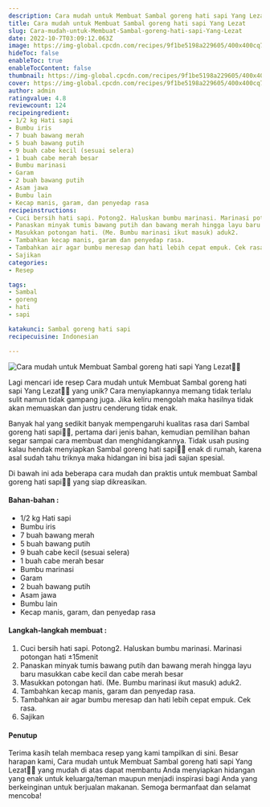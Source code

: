 ```yaml
---
description: Cara mudah untuk Membuat Sambal goreng hati sapi Yang Lezat"
title: Cara mudah untuk Membuat Sambal goreng hati sapi Yang Lezat
slug: Cara-mudah-untuk-Membuat-Sambal-goreng-hati-sapi-Yang-Lezat
date: 2022-10-7T03:09:12.063Z
image: https://img-global.cpcdn.com/recipes/9f1be5198a229605/400x400cq70/photo.jpg
hideToc: false
enableToc: true
enableTocContent: false
thumbnail: https://img-global.cpcdn.com/recipes/9f1be5198a229605/400x400cq70/photo.jpg
cover: https://img-global.cpcdn.com/recipes/9f1be5198a229605/400x400cq70/photo.jpg
author: admin
ratingvalue: 4.8
reviewcount: 124
recipeingredient:
- 1/2 kg Hati sapi
- Bumbu iris
- 7 buah bawang merah
- 5 buah bawang putih
- 9 buah cabe kecil (sesuai selera)
- 1 buah cabe merah besar
- Bumbu marinasi
- Garam
- 2 buah bawang putih
- Asam jawa
- Bumbu lain
- Kecap manis, garam, dan penyedap rasa
recipeinstructions:
- Cuci bersih hati sapi. Potong2. Haluskan bumbu marinasi. Marinasi potongan hati ±15menit
- Panaskan minyak tumis bawang putih dan bawang merah hingga layu baru masukkan cabe kecil dan cabe merah besar
- Masukkan potongan hati. (Me. Bumbu marinasi ikut masuk) aduk2.
- Tambahkan kecap manis, garam dan penyedap rasa.
- Tambahkan air agar bumbu meresap dan hati lebih cepat empuk. Cek rasa.
- Sajikan
categories:
- Resep

tags:
- Sambal
- goreng
- hati
- sapi

katakunci: Sambal goreng hati sapi
recipecuisine: Indonesian

---
```


![Cara mudah untuk Membuat Sambal goreng hati sapi Yang Lezat👩‍🍳](https://img-global.cpcdn.com/recipes/9f1be5198a229605/400x400cq70/photo.jpg)

Lagi mencari ide resep Cara mudah untuk Membuat Sambal goreng hati sapi Yang Lezat👩‍🍳 yang unik? Cara menyiapkannya memang tidak terlalu sulit namun tidak gampang juga. Jika keliru mengolah maka hasilnya tidak akan memuaskan dan justru cenderung tidak enak.

Banyak hal yang sedikit banyak mempengaruhi kualitas rasa dari Sambal goreng hati sapi👩‍🍳, pertama dari jenis bahan, kemudian pemilihan bahan segar sampai cara membuat dan menghidangkannya. Tidak usah pusing kalau hendak menyiapkan Sambal goreng hati sapi👩‍🍳 enak di rumah, karena asal sudah tahu triknya maka hidangan ini bisa jadi sajian spesial.

Di bawah ini ada beberapa cara mudah dan praktis untuk membuat Sambal goreng hati sapi👩‍🍳 yang siap dikreasikan.

<!--inarticleads1-->

#### Bahan-bahan :

- 1/2 kg Hati sapi
- Bumbu iris
- 7 buah bawang merah
- 5 buah bawang putih
- 9 buah cabe kecil (sesuai selera)
- 1 buah cabe merah besar
- Bumbu marinasi
- Garam
- 2 buah bawang putih
- Asam jawa
- Bumbu lain
- Kecap manis, garam, dan penyedap rasa

<!--inarticleads2-->

#### Langkah-langkah membuat :

1. Cuci bersih hati sapi. Potong2. Haluskan bumbu marinasi. Marinasi potongan hati ±15menit
1. Panaskan minyak tumis bawang putih dan bawang merah hingga layu baru masukkan cabe kecil dan cabe merah besar
1. Masukkan potongan hati. (Me. Bumbu marinasi ikut masuk) aduk2.
1. Tambahkan kecap manis, garam dan penyedap rasa.
1. Tambahkan air agar bumbu meresap dan hati lebih cepat empuk. Cek rasa.
1. Sajikan

#### Penutup

Terima kasih telah membaca resep yang kami tampilkan di sini. Besar harapan kami, Cara mudah untuk Membuat Sambal goreng hati sapi Yang Lezat👩‍🍳 yang mudah di atas dapat membantu Anda menyiapkan hidangan yang enak untuk keluarga/teman maupun menjadi inspirasi bagi Anda yang berkeinginan untuk berjualan makanan. Semoga bermanfaat dan selamat mencoba!